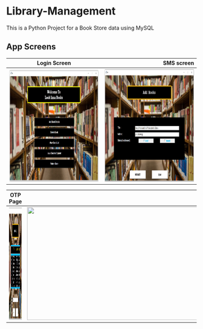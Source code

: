 # Library-Management
This is a Python Project for a Book Store data using MySQL


App Screens
-------
| Login Screen        |SMS screen                | 
| ------------- | ---------:|
| <img src ="p1.jpg" width = "600" height = "300">     | <img src ="p2.jpg" width = "600" height = "300">|

| OTP Page        | Verification Page          | 
| ------------- | -----:|
| <img src ="p3.jpg" width = "600" height = "300">      | <img src ="p4" width = "600" height = "300"> |
